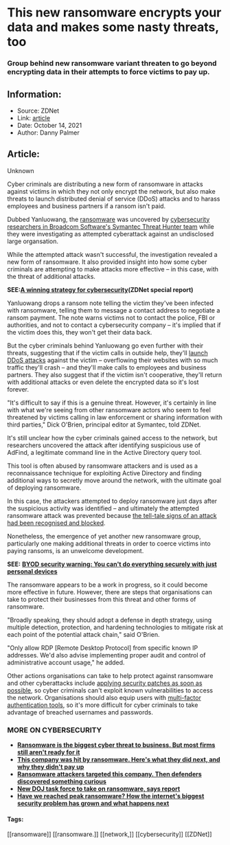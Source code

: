 # This new ransomware encrypts your data and makes some nasty threats, too
### Group behind new ransomware variant threaten to go beyond encrypting data in their attempts to force victims to pay up.

## Information:
+ Source: ZDNet
+ Link: [article](https://www.zdnet.com/article/this-new-ransomware-encrypts-your-data-and-makes-some-nasty-threats-too/)
+ Date: October 14, 2021
+ Author: Danny Palmer


## Article:
Unknown

Cyber criminals are distributing a new form of ransomware in attacks against victims in which they not only encrypt the network, but also make threats to launch distributed denial of service (DDoS) attacks and to harass employees and business partners if a ransom isn't paid. 

Dubbed Yanluowang, the [ransomware](https://www.zdnet.com/article/ransomware-an-executive-guide-to-one-of-the-biggest-menaces-on-the-web/) was uncovered by [cybersecurity researchers in Broadcom Software's Symantec Threat Hunter team](https://symantec-enterprise-blogs.security.com/blogs/threat-intelligence/yanluowang-targeted-ransomware) while they were investigating as attempted cyberattack against an undisclosed large organsation.  


While the attempted attack wasn't successful, the investigation revealed a new form of ransomware. It also provided insight into how some cyber criminals are attempting to make attacks more effective – in this case, with the threat of additional attacks.

**SEE:**[**A winning strategy for cybersecurity**](http://www.zdnet.com/topic/a-winning-strategy-for-cybersecurity/)**(ZDNet special report)**

Yanluowang drops a ransom note telling the victim they've been infected with ransomware, telling them to message a contact address to negotiate a ransom payment. The note warns victims not to contact the police, FBI or authorities, and not to contact a cybersecurity company – it's implied that if the victim does this, they won't get their data back. 

But the cyber criminals behind Yanluowang go even further with their threats, suggesting that if the victim calls in outside help, they'll [launch DDoS attacks](https://www.zdnet.com/article/what-is-a-ddos-attack-everything-you-need-to-know-about-ddos-attacks-and-how-to-protect-against-them/) against the victim – overflowing their websites with so much traffic they'll crash – and they'll make calls to employees and business partners. They also suggest that if the victim isn't cooperative, they'll return with additional attacks or even delete the encrypted data so it's lost forever. 

"It's difficult to say if this is a genuine threat. However, it's certainly in line with what we're seeing from other ransomware actors who seem to feel threatened by victims calling in law enforcement or sharing information with third parties," Dick O'Brien, principal editor at Symantec, told ZDNet. 






It's still unclear how the cyber criminals gained access to the network, but researchers uncovered the attack after identifying suspicious use of AdFind, a legitimate command line in the Active Directory query tool. 

This tool is often abused by ransomware attackers and is used as a reconnaissance technique for exploiting Active Directory and finding additional ways to secretly move around the network, with the ultimate goal of deploying ransomware.  

In this case, the attackers attempted to deploy ransomware just days after the suspicious activity was identified – and ultimately the attempted ransomware attack was prevented because [the tell-tale signs of an attack had been recognised and blocked](https://www.zdnet.com/article/ransomware-even-when-the-attackers-are-in-your-network-its-not-too-late-to-fight-back/). 


Nonetheless, the emergence of yet another new ransomware group, particularly one making additional threats in order to coerce victims into paying ransoms, is an unwelcome development.

**SEE:** [**BYOD security warning: You can't do everything securely with just personal devices**](https://www.zdnet.com/article/byod-security-warning-you-cant-do-everything-securely-with-personal-devices-says-cybersecurity-body/)

The ransomware appears to be a work in progress, so it could become more effective in future. However, there are steps that organisations can take to protect their businesses from this threat and other forms of ransomware. 

"Broadly speaking, they should adopt a defense in depth strategy, using multiple detection, protection, and hardening technologies to mitigate risk at each point of the potential attack chain," said O'Brien. 

"Only allow RDP [Remote Desktop Protocol] from specific known IP addresses. We'd also advise implementing proper audit and control of administrative account usage," he added. 

Other actions organisations can take to help protect against ransomware and other cyberattacks include [applying security patches as soon as possible](https://www.zdnet.com/article/this-one-change-could-protect-your-systems-from-attack-so-why-dont-more-companies-do-it/), so cyber criminals can't exploit known vulnerabilities to access the network. Organisations should also equip users with [multi-factor authentication tools](https://www.zdnet.com/article/multi-factor-authentication-use-it-for-all-the-people-that-access-your-network-all-the-time/), so it's more difficult for cyber criminals to take advantage of breached usernames and passwords. 

### **MORE ON CYBERSECURITY**

* [**Ransomware is the biggest cyber threat to business. But most firms still aren't ready for it**](https://www.zdnet.com/article/ransomware-is-now-the-most-urgent-cyber-threat-to-business-but-most-firms-arent-ready-for-it/)
* **[**This company was hit by ransomware. Here's what they did next, and why they didn't pay up**](https://www.zdnet.com/article/this-company-was-hit-with-ransomware-heres-what-they-did-next-and-why-they-didnt-pay-up/)**
* **[**Ransomware attackers targeted this company. Then defenders discovered something curious**](https://www.zdnet.com/article/ransomware-attackers-targeted-this-company-then-defenders-discovered-something-curious/)**
* **[**New DOJ task force to take on ransomware, says report**](https://www.cnet.com/tech/services-and-software/new-doj-task-force-to-reportedly-take-on-ransomware/)**
* **[**Have we reached peak ransomware? How the internet's biggest security problem has grown and what happens next**](https://www.zdnet.com/article/have-we-reached-peak-ransomware-how-the-internets-biggest-security-problem-has-grown-and-what-happens-next/)**





#### Tags:
[[ransomware]] [[ransomware.]] [[network,]] [[cybersecurity]] [[ZDNet]]

